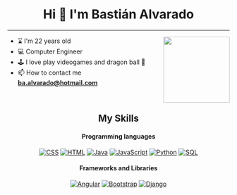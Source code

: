 <h1 align="center">Hi 🫡 I'm Bastián Alvarado</h1>

<hr/>

<div>
  <img align="right" src="https://media.giphy.com/media/v1.Y2lkPTc5MGI3NjExbzByaGRsZ2NkaXM3OTdkeG15eW1iOWs4OWN5MzZwaHdsMzd0MGsxNCZlcD12MV9pbnRlcm5hbF9naWZfYnlfaWQmY3Q9cw/9VYEBjVz79dy8/giphy.gif" width="150"/>

- ⌛ I'm 22 years old
- 💻 Computer Engineer
- 🕹️ I love play videogames and dragon ball 🐲
- 📫 How to contact me **ba.alvarado@hotmail.com**
</div>

<br/>
<h2 align="center">My Skills</h2>

<h4 align="center">Programming languages</h4>

<p align="center">
<a href="#"><img alt="CSS" src="https://img.shields.io/badge/CSS-1572B6.svg?logo=css3&logoColor=white"></a>
<a href="#"><img alt="HTML" src="https://img.shields.io/badge/HTML-E34F26.svg?logo=html5&logoColor=white"></a>
<a href="#"><img alt="Java" src="https://custom-icon-badges.demolab.com/badge/Java-007396.svg?logo=java&logoColor=white"></a>
<a href="#"><img alt="JavaScript" src="https://img.shields.io/badge/JavaScript-F7DF1E.svg?logo=javascript&logoColor=black"></a>
<a href="#"><img alt="Python" src="https://img.shields.io/badge/Python-14354C.svg?logo=python&logoColor=white"></a>
<a href="#"><img alt="SQL" src="https://custom-icon-badges.demolab.com/badge/SQL-025E8C.svg?logo=database&logoColor=white"></a>
</p>

<h4 align="center">Frameworks and Libraries</h4>

<p align="center">
<a href="#"><img alt="Angular" src="https://img.shields.io/badge/Angular-%23DD0031.svg?logo=angular&logoColor=white"></a>
<a href="#"><img alt="Bootstrap" src="https://img.shields.io/badge/Bootstrap-7952B3.svg?logo=bootstrap&logoColor=white"></a>
<a href="#"><img alt="Django" src="https://img.shields.io/badge/django-%23092E20.svg?logo=django&logoColor=white"></a>
</p>

